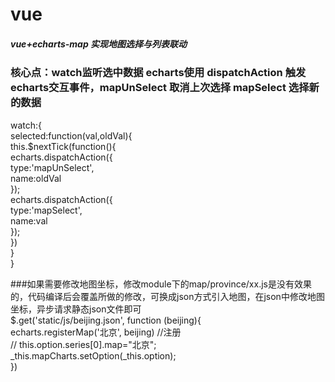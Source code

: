 # vue
##### vue+echarts-map 实现地图选择与列表联动
### 核心点：watch监听选中数据  echarts使用 dispatchAction 触发echarts交互事件，mapUnSelect 取消上次选择 mapSelect 选择新的数据<br>
watch:{<br>
    selected:function(val,oldVal){<br>
      this.$nextTick(function(){<br>
          echarts.dispatchAction({<br>
            type:'mapUnSelect',<br>
            name:oldVal<br>
          });<br>
          echarts.dispatchAction({<br>
            type:'mapSelect',<br>
            name:val<br>
          });<br>
      }) <br>
    }<br>
  }<br>
  
###如果需要修改地图坐标，修改module下的map/province/xx.js是没有效果的，代码编译后会覆盖所做的修改，可换成json方式引入地图，在json中修改地图坐标，异步请求静态json文件即可<br>
  $.get('static/js/beijing.json', function (beijing){<br>
                echarts.registerMap('北京', beijing) //注册<br>
                // this.option.series[0].map="北京";<br>
                _this.mapCharts.setOption(_this.option);   <br> 
 }) <br>
